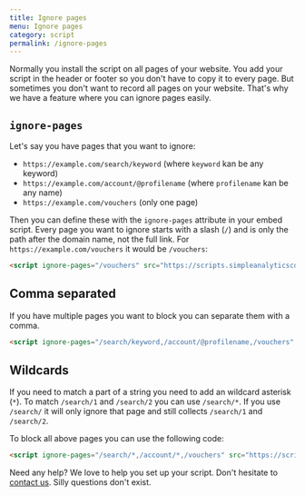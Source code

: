 ```yaml
---
title: Ignore pages
menu: Ignore pages
category: script
permalink: /ignore-pages
---
```


Normally you install the script on all pages of your website. You add your script in the header or footer so you don't have to copy it to every page. But sometimes you don't want to record all pages on your website. That's why we have a feature where you can ignore pages easily.

## `ignore-pages`

Let's say you have pages that you want to ignore:
- `https://example.com/search/keyword` (where `keyword` kan be any keyword)
- `https://example.com/account/@profilename` (where `profilename` kan be any name)
- `https://example.com/vouchers` (only one page)

Then you can define these with the `ignore-pages` attribute in your embed script. Every page you want to ignore starts with a slash (`/`) and is only the path after the domain name, not the full link. For `https://example.com/vouchers` it would be `/vouchers`:

```html
<script ignore-pages="/vouchers" src="https://scripts.simpleanalyticscdn.com/latest.js" />
```

## Comma separated

If you have multiple pages you want to block you can separate them with a comma.

```html
<script ignore-pages="/search/keyword,/account/@profilename,/vouchers" src="https://scripts.simpleanalyticscdn.com/latest.js" />
```

## Wildcards

If you need to match a part of a string you need to add an wildcard asterisk (`*`). To match `/search/1` and `/search/2` you can use `/search/*`. If you use `/search/` it will only ignore that page and still collects `/search/1` and `/search/2`.

To block all above pages you can use the following code:

```html
<script ignore-pages="/search/*,/account/*,/vouchers" src="https://scripts.simpleanalyticscdn.com/latest.js" />
```

Need any help? We love to help you set up your script. Don't hesitate to [contact us](https://simpleanalytics.com/contact). Silly questions don't exist.
